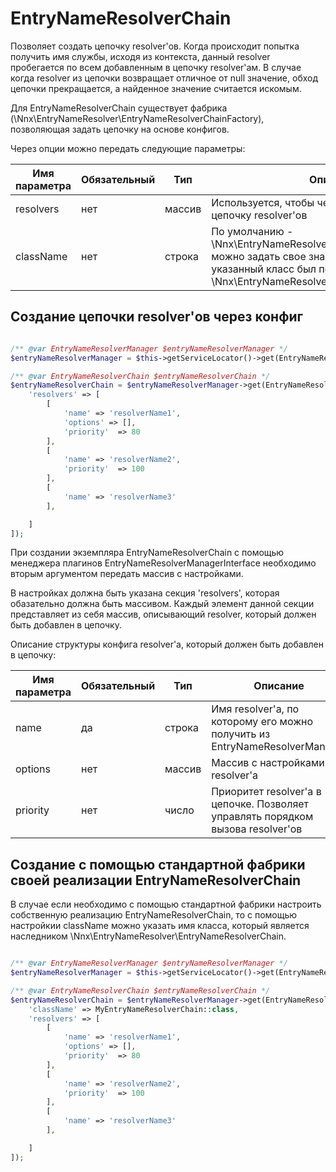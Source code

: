 # EntryNameResolverChain

Позволяет создать цепочку resolver'ов. Когда происходит попытка получить имя службы, исходя из контекста, данный resolver пробегается по всем добавленным в цепочку resolver'ам. В случае когда resolver из цепочки возвращает отличное от null значение, обход цепочки прекращается, а найденное значение считается искомым.

Для EntryNameResolverChain существует фабрика (\Nnx\EntryNameResolver\EntryNameResolverChainFactory), позволяющая задать цепочку на основе конфигов.

Через опции можно передать следующие параметры:

Имя параметра|Обязательный|Тип   |Описание
-------------|------------|------|---------
resolvers    |нет         |массив|Используется, чтобы через конфиг описать цепочку resolver'ов
className    |нет         |строка|По умолчанию - \Nnx\EntryNameResolver\EntryNameResolverChain, можно задать свое значение. Важно, чтобы указанный класс был потомком \Nnx\EntryNameResolver\EntryNameResolverChain 


## Создание цепочки resolver'ов через конфиг

```php

/** @var EntryNameResolverManager $entryNameResolverManager */
$entryNameResolverManager = $this->getServiceLocator()->get(EntryNameResolverManagerInterface::class);

/** @var EntryNameResolverChain $entryNameResolverChain */
$entryNameResolverChain = $entryNameResolverManager->get(EntryNameResolverChain::class, [
    'resolvers' => [
        [
            'name' => 'resolverName1',
            'options' => [],
            'priority'  => 80
        ],
        [
            'name' => 'resolverName2',
            'priority'  => 100
        ],
        [
            'name' => 'resolverName3'
        ],

    ]
]);

```

При создании экземпляра EntryNameResolverChain с помощью менеджера плагинов EntryNameResolverManagerInterface необходимо
вторым аргументом передать массив с настройками.

В настройках должна быть указана секция 'resolvers', которая обазательно должна быть массивом. Каждый элемент данной
секции представляет из себя массив, описывающий resolver, который должен быть добавлен в цепочку.

Описание структуры конфига resolver'a, который должен быть добавлен в цепочку:

Имя параметра|Обязательный|Тип   |Описание
-------------|------------|------|---------
name         |да          |строка|Имя resolver'a, по которому его можно получить из EntryNameResolverManager
options      |нет         |массив|Массив с настройками resolver'a
priority     |нет         |число |Приоритет resolver'a в цепочке. Позволяет управлять порядком вызова resolver'ов


## Создание с помощью стандартной фабрики своей реализации EntryNameResolverChain

В случае если необходимо с помощью стандартной фабрики настроить собственную реализацию EntryNameResolverChain, то
с помощью настройкии className можно указать имя класса, который является наследником \Nnx\EntryNameResolver\EntryNameResolverChain.

```php

/** @var EntryNameResolverManager $entryNameResolverManager */
$entryNameResolverManager = $this->getServiceLocator()->get(EntryNameResolverManagerInterface::class);

/** @var EntryNameResolverChain $entryNameResolverChain */
$entryNameResolverChain = $entryNameResolverManager->get(EntryNameResolverChain::class, [
    'className' => MyEntryNameResolverChain::class,
    'resolvers' => [
        [
            'name' => 'resolverName1',
            'options' => [],
            'priority'  => 80
        ],
        [
            'name' => 'resolverName2',
            'priority'  => 100
        ],
        [
            'name' => 'resolverName3'
        ],

    ]
]);

```

